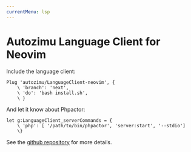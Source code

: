 ```yaml
---
currentMenu: lsp
---
```

Autozimu Language Client for Neovim
===================================

Include the language client:

```
Plug 'autozimu/LanguageClient-neovim', {
    \ 'branch': 'next',
    \ 'do': 'bash install.sh',
    \ }
```

And let it know about Phpactor:

```
let g:LanguageClient_serverCommands = {
    \ 'php': [ '/path/to/bin/phpactor', 'server:start', '--stdio']
    \}
```

See the [github repository](https://github.com/autozimu/LanguageClient-neovim)
for more details.
